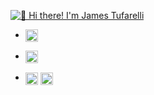 <!--  Remember to switch this from dev to main branch-->
[<img src="https://raw.githubusercontent.com/Minituff/Minituff/dev/header.gif" alt="👋 Hi there! I'm James Tufarelli" title="👋  Hi there! I'm James Tufarelli"/>](https://james.tufarelli.me/)

* [<img src="https://img.shields.io/badge/LinkedIn-blue?style=flat&logo=linkedin&lbaleColor=blue" height="20em" align="center" alt="LinkedIn" title="LinkedIn"/>](https://www.linkedin.com/in/james-tufarelli/)
  
* [<img src="https://img.shields.io/twitter/follow/minituff?style=social" height="20em" align="center" alt="Twitter" title="My Twitter"/>](https://twitter.com/Minituf)

* [<img src="https://img.shields.io/youtube/channel/views/UC_zqslAVRM2aSoLU73oToUg?style=social" height="20em" align="center" alt="YouTube" title="My YouTube"/>](https://www.youtube.com/minituff)
[<img src="https://img.shields.io/youtube/channel/subscribers/UC_zqslAVRM2aSoLU73oToUg?style=social" height="20em" align="center" alt="YouTube" title="My YouTube"/>](https://www.youtube.com/minituff)

<!--
**Minituff/Minituff** is a ✨ _special_ ✨ repository because its `README.md` (this file) appears on your GitHub profile.

Here are some ideas to get you started:

- 🔭 I’m currently working on ...
- 🌱 I’m currently learning ...
- 👯 I’m looking to collaborate on ...
- 🤔 I’m looking for help with ...
- 💬 Ask me about ...
- 📫 How to reach me: ...
- 😄 Pronouns: ...
- ⚡ Fun fact: ...
-->
